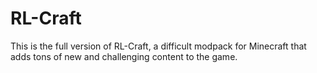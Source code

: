 # RL-Craft
This is the full version of RL-Craft, a difficult modpack for Minecraft that adds tons of new and challenging content to the game.
